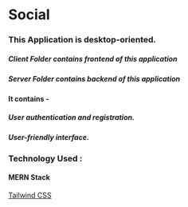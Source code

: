 # Social


<h3>This Application is desktop-oriented.</h3>
<h5>Client Folder contains frontend of this application</h5>
<h5>Server Folder contains backend of this application</h5>

<h4>
  It contains - 
</h4>
<h5>
User authentication and registration.</h5>
<h5>User-friendly interface.</h5>

<h3>Technology Used :</h3>
<h4>MERN Stack</h4>
<a href="https://tailwindcss.com/">Tailwind CSS</a>
